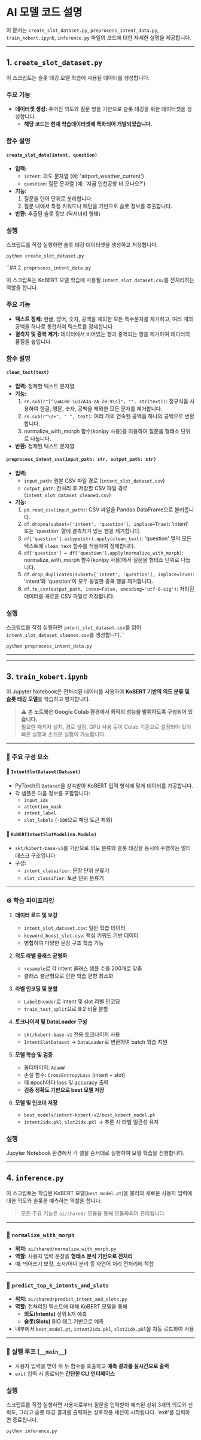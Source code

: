# AI 모델 코드 설명

이 문서는 `create_slot_dataset.py`, `preprocess_intent_data.py`, `train_kobert.ipynb`, `inference.py` 파일의 코드에 대한 자세한 설명을 제공합니다.

---

## 1. `create_slot_dataset.py`

이 스크립트는 슬롯 태깅 모델 학습에 사용될 데이터를 생성합니다.

### 주요 기능

- **데이터셋 생성:** 주어진 의도와 질문 쌍을 기반으로 슬롯 태깅을 위한 데이터셋을 생성합니다.
    - **해당 코드는 현재 학습데이터셋에 특화되어 개발되었습니다.**


### 함수 설명

#### `create_slot_data(intent, question)`

- **입력:**
    - `intent`: 의도 문자열 (예: 'airport_weather_current')
    - `question`: 질문 문자열 (예: '지금 인천공항 비 오나요?')
- **기능:**
    1. 질문을 단어 단위로 분리합니다.
    2. 질문 내에서 특정 키워드나 패턴을 기반으로 슬롯 정보를 추출합니다.
- **반환:** 추출된 슬롯 정보 (딕셔너리 형태)

### 실행

스크립트를 직접 실행하면 슬롯 태깅 데이터셋을 생성하고 저장합니다.

```bash
python create_slot_dataset.py
```


``## 2. `preprocess_intent_data.py`

이 스크립트는 KoBERT 모델 학습에 사용될 `intent_slot_dataset.csv`를 전처리하는 역할을 합니다.

### 주요 기능

- **텍스트 정제:** 한글, 영어, 숫자, 공백을 제외한 모든 특수문자를 제거하고, 여러 개의 공백을 하나로 통합하여 텍스트를 정제합니다.
- **결측치 및 중복 제거:** 데이터에서 비어있는 행과 중복되는 행을 제거하여 데이터의 품질을 높입니다.

### 함수 설명

#### `clean_text(text)`

- **입력:** 정제할 텍스트 문자열
- **기능:**
    1. `re.sub(r"[^\uAC00-\uD7A3a-zA-Z0-9\s]", "", str(text))`: 정규식을 사용하여 한글, 영문, 숫자, 공백을 제외한 모든 문자를 제거합니다.
    2. `re.sub(r"\s+", " ", text)`: 여러 개의 연속된 공백을 하나의 공백으로 변환합니다.
    3. normalize_with_morph 함수(konlpy 사용)를 이용하여 질문을 형태소 단위로 나눕니다. 
- **반환:** 정제된 텍스트 문자열

#### `preprocess_intent_csv(input_path: str, output_path: str)`

- **입력:**
    - `input_path`: 원본 CSV 파일 경로 (`intent_slot_dataset.csv`)
    - `output_path`: 전처리 후 저장할 CSV 파일 경로 (`intent_slot_dataset_cleaned.csv`)
- **기능:**
    1. `pd.read_csv(input_path)`: CSV 파일을 Pandas DataFrame으로 불러옵니다.
    2. `df.dropna(subset=['intent', 'question'], inplace=True)`: 'intent' 또는 'question' 열에 결측치가 있는 행을 제거합니다.
    3. `df['question'].astype(str).apply(clean_text)`: 'question' 열의 모든 텍스트에 `clean_text` 함수를 적용하여 정제합니다.
    4. `df['question'] = df['question'].apply(normalize_with_morph)`: normalize_with_morph 함수(konlpy 사용)에서 질문을 형태소 단위로 나눕니다.
    5. `df.drop_duplicates(subset=['intent', 'question'], inplace=True)`: 'intent'와 'question'이 모두 동일한 중복 행을 제거합니다.
    6. `df.to_csv(output_path, index=False, encoding='utf-8-sig')`: 처리된 데이터를 새로운 CSV 파일로 저장합니다.

### 실행

스크립트를 직접 실행하면 `intent_slot_dataset.csv`를 읽어 `intent_slot_dataset_cleaned.csv`를 생성합니다.``

```bash
python preprocess_intent_data.py
```

---


---

## 3. `train_kobert.ipynb`

이 Jupyter Notebook은 전처리된 데이터를 사용하여 **KoBERT 기반의 의도 분류 및 슬롯 태깅 모델**을 학습하고 평가합니다.

> ⚠️ **본 노트북은 Google Colab 환경에서 최적의 성능을 발휘하도록 구성되어 있습니다.**  
> 필요한 패키지 설치, 경로 설정, GPU 사용 등이 Colab 기준으로 설정되어 있어 빠른 실행과 손쉬운 실험이 가능합니다.

---

### 📌 주요 구성 요소

#### 🧩 `IntentSlotDataset(Dataset)`
- PyTorch의 `Dataset`을 상속받아 KoBERT 입력 형식에 맞게 데이터를 가공합니다.
- 각 샘플은 다음 정보를 포함합니다:
  - `input_ids`
  - `attention_mask`
  - `intent_label`
  - `slot_labels` (`-100`으로 패딩 토큰 제외)

#### 🧠 `KoBERTIntentSlotModel(nn.Module)`
- `skt/kobert-base-v1`를 기반으로 의도 분류와 슬롯 태깅을 동시에 수행하는 멀티태스크 구조입니다.
- 구성:
  - `intent_classifier`: 문장 단위 분류기
  - `slot_classifier`: 토큰 단위 분류기

---

### ⚙️ 학습 파이프라인

1. **데이터 로드 및 보강**
   - `intent_slot_dataset.csv`: 일반 학습 데이터
   - `keyword_boost_slot.csv`: 핵심 키워드 기반 데이터
   - 병합하여 다양한 문장 구조 학습 가능

2. **의도 라벨 클래스 균형화**
   - `resample`로 각 intent 클래스 샘플 수를 200개로 맞춤
   - 클래스 불균형으로 인한 학습 편향 최소화

3. **라벨 인코딩 및 분할**
   - `LabelEncoder`로 intent 및 slot 라벨 인코딩
   - `train_test_split`으로 8:2 비율 분할

4. **토크나이저 및 DataLoader 구성**
   - `skt/kobert-base-v1` 전용 토크나이저 사용
   - `IntentSlotDataset` → `DataLoader`로 변환하여 batch 학습 지원

5. **모델 학습 및 검증**
   - 옵티마이저: `AdamW`
   - 손실 함수: `CrossEntropyLoss` (intent + slot)
   - 매 epoch마다 loss 및 accuracy 출력
   - **검증 정확도 기반으로 best 모델 저장**

6. **모델 및 인코더 저장**
   - `best_models/intent-kobert-v2/best_kobert_model.pt`
   - `intent2idx.pkl`, `slot2idx.pkl` → 추론 시 라벨 일관성 유지
### 실행

Jupyter Notebook 환경에서 각 셀을 순서대로 실행하여 모델 학습을 진행합니다.

---

## 4. `inference.py`

이 스크립트는 학습된 KoBERT 모델(`best_model.pt`)을 불러와 새로운 사용자 입력에 대한 의도와 슬롯을 예측하는 역할을 합니다.

> 모든 주요 기능은 `ai/shared/` 모듈을 통해 모듈화되어 관리됩니다.

---

### 📌 `normalize_with_morph`  
- **위치:** `ai/shared/normalize_with_morph.py`  
- **역할:** 사용자 입력 문장을 **형태소 분석 기반으로 전처리**  
- 예: 띄어쓰기 보정, 조사/어미 분리 등 자연어 처리 전처리에 적합

---

### 📌 `predict_top_k_intents_and_slots`  
- **위치:** `ai/shared/predict_intent_and_slots.py`  
- **역할:** 전처리된 텍스트에 대해 KoBERT 모델을 통해  
  - **의도(Intents)** 상위 k개 예측  
  - **슬롯(Slots)** BIO 태그 기반으로 예측  
- 내부에서 `best_model.pt`, `intent2idx.pkl`, `slot2idx.pkl`을 자동 로드하여 사용

---

### 🧪 실행 루프 (`__main__`)  
- 사용자 입력을 받아 위 두 함수를 호출하고 **예측 결과를 실시간으로 출력**
- `exit` 입력 시 종료되는 **간단한 CLI 인터페이스**
### 실행

스크립트를 직접 실행하면 사용자로부터 질문을 입력받아 예측된 상위 3개의 의도와 신뢰도, 그리고 슬롯 태깅 결과를 출력하는 상호작용 세션이 시작됩니다. 'exit'를 입력하면 종료됩니다.

```bash
python inference.py
```